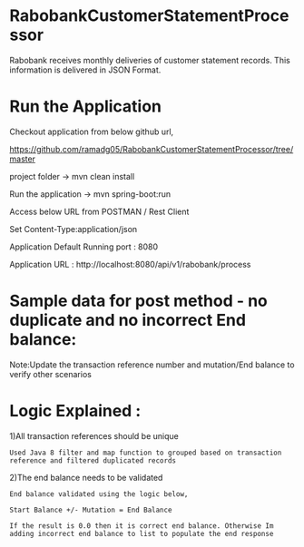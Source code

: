 # RabobankCustomerStatementProcessor

  Rabobank receives monthly deliveries of customer statement records. This information is delivered in JSON Format.

# Run the Application

Checkout application from below github url,

https://github.com/ramadg05/RabobankCustomerStatementProcessor/tree/master

project folder -> mvn clean install

Run the application -> mvn spring-boot:run

Access below URL from POSTMAN / Rest Client

Set Content-Type:application/json

Application Default Running port : 8080

Application URL : http://localhost:8080/api/v1/rabobank/process

# Sample data for post method - no duplicate and no incorrect End balance:




Note:Update the transaction reference number and mutation/End balance to verify other scenarios

# Logic Explained :

1)All transaction references should be unique
  
    Used Java 8 filter and map function to grouped based on transaction reference and filtered duplicated records 
  
2)The end balance needs to be validated

    End balance validated using the logic below,
  
    Start Balance +/- Mutation = End Balance
  
    If the result is 0.0 then it is correct end balance. Otherwise Im adding incorrect end balance to list to populate the end response
    
